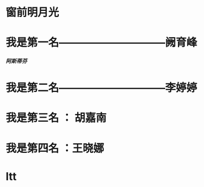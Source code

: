 ﻿# 窗前明月光


# 我是第一名——————————阙育峰

##### 阿斯蒂芬
# 我是第二名——————————李婷婷
# 我是第三名 ： 胡嘉南


# 我是第四名 ：王晓娜
# ltt


